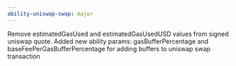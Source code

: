 ```yaml
---
ability-uniswap-swap: major
---
```


Remove estimatedGasUsed and estimatedGasUsedUSD values from signed uniswap quote. Added new ability params: gasBufferPercentage and baseFeePerGasBufferPercentage for adding buffers to uniswap swap transaction
